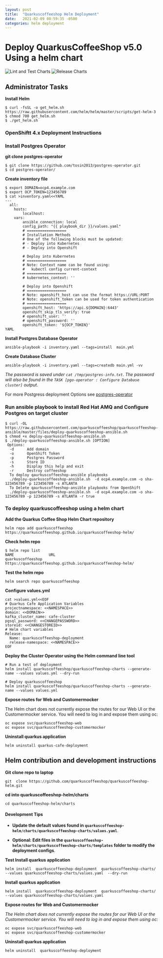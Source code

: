 ```yaml
---
layout: post
title:  "Quarkuscoffeeshop Helm Deployment"
date:   2021-02-09 08:59:35 -0500
categories: helm deployment
---
```


# Deploy QuarkusCoffeeShop v5.0 Using a helm chart
![Lint and Test Charts](https://github.com/quarkuscoffeeshop/quarkuscoffeeshop-helm/workflows/Lint%20and%20Test%20Charts/badge.svg)
![Release Charts](https://github.com/quarkuscoffeeshop/quarkuscoffeeshop-helm/workflows/Release%20Charts/badge.svg)


## Administrator Tasks 
    
**Install Helm**

```
$ curl -fsSL -o get_helm.sh https://raw.githubusercontent.com/helm/helm/master/scripts/get-helm-3
$ chmod 700 get_helm.sh
$ ./get_helm.sh
```

### OpenShiftt 4.x  Deployment Instructions 

### Install Postgres Operator

**git clone postgres-operator**
```
$ git clone https://github.com/tosin2013/postgres-operator.git
$ cd postgres-operator/
```

**Create inventory file**
```
$ export DOMAIN=ocp4.example.com
$ export OCP_TOKEN=123456789
$ cat >inventory.yaml<<YAML
---
  all:
    hosts:
        localhost:
    vars:
        ansible_connection: local
        config_path: "{{ playbook_dir }}/values.yaml"
        # ==================
        # Installation Methods
        # One of the following blocks must be updated:
        # - Deploy into Kubernetes
        # - Deploy into Openshift

        # Deploy into Kubernetes
        # ==================
        # Note: Context name can be found using:
        #   kubectl config current-context
        # ==================
        # kubernetes_context: ''

        # Deploy into Openshift
        # ==================
        # Note: openshift_host can use the format https://URL:PORT
        # Note: openshift_token can be used for token authentication
        # ==================
        openshift_host: 'https://api.${DOMAIN}:6443'
        openshift_skip_tls_verify: true
        # openshift_user: ''
        # openshift_password: ''
        openshift_token: '${OCP_TOKEN}'
YAML
```

**Install Postgres Database Operator**
```
ansible-playbook -i inventory.yaml --tags=install  main.yml
```

**Create Database Cluster**

```
ansible-playbook -i inventory.yaml --tags=createdb main.yml -vv
```
*The password is saved under `cat /tmp/postgres-info.txt`*. 
*The password will also be found in the `TASK [pgo-operator : Configure Database cluster]` output*. 

For more Postgress deployment Options see [postgres-operator](https://github.com/tosin2013/postgres-operator)


### Run ansible playbook to install Red Hat AMQ and Configure Postgres on target cluster
```
$ curl -OL https://raw.githubusercontent.com/quarkuscoffeeshop/quarkuscoffeeshop-ansible/master/files/deploy-quarkuscoffeeshop-ansible.sh
$ chmod +x deploy-quarkuscoffeeshop-ansible.sh
$ ./deploy-quarkuscoffeeshop-ansible.sh [OPTION]
 Options:
  -d      Add domain 
  -o      OpenShift Token
  -p      Postgres Password
  -s      Store ID
  -h      Display this help and exit
  -r      Destroy coffeeshop 
  To deploy qaurkuscoffeeshop-ansible playbooks
  ./deploy-quarkuscoffeeshop-ansible.sh  -d ocp4.example.com -o sha-123456789 -p 123456789 -s ATLANTA
  To Delete qaurkuscoffeeshop-ansible playbooks from OpenShift
  ./deploy-quarkuscoffeeshop-ansible.sh  -d ocp4.example.com -o sha-123456789 -p 123456789 -s ATLANTA -r true
```

### To deploy quarkuscoffeeshop using a helm chart
**Add the Quarkus Coffee Shop  Helm Chart repository**
```
helm repo add quarkuscoffeeshop https://quarkuscoffeeshop.github.io/quarkuscoffeeshop-helm/
```

**Check helm repo**
```
$ helm repo list
NAME             	URL
quarkuscoffeeshop	https://quarkuscoffeeshop.github.io/quarkuscoffeeshop-helm/
```

**Test the helm repo**
```
helm search repo quarkuscoffeeshop
```

**Configure values.yml**
```
cat >values.yml<<EOF
# Quarkus Cafe Application Variables
projectnamespace: <<NAMESPACE>>
domain: <<DOMAIN>>
kafka_cluster_name: cafe-cluster
pgsql_password: <<CHANGEPASSWORD>>
storeid: <<CHANGESTOREID>>
# Helm chart variables
Release:
  Name: quarkuscoffeeshop-deployment
  release-namespace: <<NAMESPACE>>
EOF
```

**Deploy the Cluster Operator using the Helm command line tool**
```
# Run a test of deployment
helm install quarkuscoffeeshop/quarkuscoffeeshop-charts --generate-name --values values.yml --dry-run

# Deploy quarkuscoffeeshop
helm install quarkuscoffeeshop/quarkuscoffeeshop-charts --generate-name --values values.yml
```

**Expose routes for Web and Customermocker**

The Helm chart does not currently expose the routes for our Web UI or the Customermocker service.  You will need to log in and expose them using oc:

``` 
oc expose svc/quarkuscoffeeshop-web
oc expose svc/quarkuscoffeeshop-customermocker
```

**Uninstall quarkus application**
```
helm uninstall quarkus-cafe-deployment
```

## Helm contribution and development instructions
**Git clone repo to laptop**
```
git  clone https://github.com/quarkuscoffeeshop/quarkuscoffeeshop-helm.git
```

**cd into quarkuscoffeeshop-helm/charts**
```
cd quarkuscoffeeshop-helm/charts
```

#### Development Tips
* **Update the default values found in `quarkuscoffeeshop-helm/charts/quarkuscoffeeshop-charts/values.yaml`**. 

* **Optional: Edit files in the `quarkuscoffeeshop-helm/charts/quarkuscoffeeshop-charts/templates` folder to modify the deployment configs**. 

**Test Install quarkus application**
```
helm install  quarkuscoffeeshop-deployment  quarkuscoffeeshop-charts/ --values quarkuscoffeeshop-charts/values.yaml  --dry-run
```

**Install quarkus application**
```
helm install  quarkuscoffeeshop-deployment  quarkuscoffeeshop-charts/ --values quarkuscoffeeshop-charts/values.yaml
```

**Expose routes for Web and Customermocker**

*The Helm chart does not currently expose the routes for our Web UI or the Customermocker service.  You will need to log in and expose them using oc:*

```
oc expose svc/quarkuscoffeeshop-web
oc expose svc/quarkuscoffeeshop-customermocker
```

**Uninstall quarkus application**
```
helm uninstall  quarkuscoffeeshop-deployment
```

